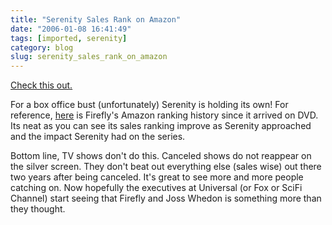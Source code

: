 ```yaml
---
title: "Serenity Sales Rank on Amazon"
date: "2006-01-08 16:41:49"
tags: [imported, serenity]
category: blog
slug: serenity_sales_rank_on_amazon
---
```


<a title="Serenity Rank" href="http://www.fireflyfans.net/amazonserenity.asp">Check this out.</a>

For a box office bust (unfortunately) Serenity is holding its own! For reference, <a title="Firefly Rank" href="http://www.fireflyfans.net/amazon.asp">here</a> is Firefly's Amazon ranking history since it arrived on DVD. Its neat as you can see its sales ranking improve as Serenity approached and the impact Serenity had on the series.

Bottom line, TV shows don't do this. Canceled shows do not reappear on the silver screen. They don't beat out everything else (sales wise) out there two years after being canceled. It's great to see more and more people catching on. Now hopefully the executives at Universal (or Fox or SciFi Channel) start seeing that Firefly and Joss Whedon is something more than they thought.
